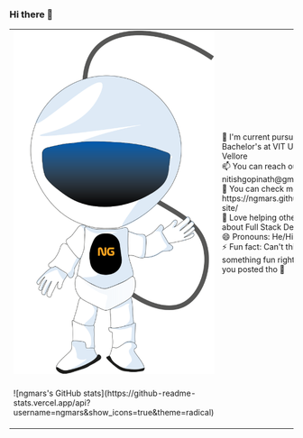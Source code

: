 ### Hi there 👋

<!--
**ngmars/ngmars** is a ✨ _special_ ✨ repository because its `README.md` (this file) appears on your GitHub profile.
-->
<table>
  <tr>
    <td><img src='./astronaut.svg'/></td>
  <td>
  🔭 I'm current pursuing my Bachelor's at VIT University, Vellore <br/>
  📫 You can reach out to me at nitishgopinath@gmail.com <br/>
  👯 You can check me out at https://ngmars.github.io/portfolio-site/<br/>
  💬 Love helping others, ask me about Full Stack Development <br/>
  😄 Pronouns: He/Him<br/>
  ⚡ Fun fact: Can't think of something fun right now, will keep you posted tho 💜 <br/>
</td>
  </tr>
<tr>
  <td>
  ![ngmars's GitHub stats](https://github-readme-stats.vercel.app/api?username=ngmars&show_icons=true&theme=radical)<td/><td>[![Top Langs](https://github-readme-stats.vercel.app/api/top-langs/?username=ngmars&layout=compact)](https://github.com/anuraghazra/github-readme-stats)</td>
  </tr>
 </table>
